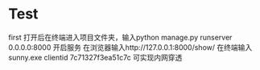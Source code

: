 # Test
first
  打开后在终端进入项目文件夹，输入python manage.py runserver 0.0.0.0:8000 开启服务
  在浏览器输入http://127.0.0.1:8000/show/
  在终端输入sunny.exe clientid 7c71327f3ea51c7c 可实现内网穿透
